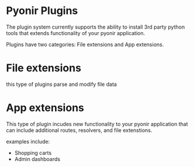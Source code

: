 # Pyonir Plugins

The plugin system currently supports the ability to install 3rd party python tools that extends
functionality of your pyonir application.

Plugins have two categories: File extensions and App extensions.

# File extensions

this type of plugins parse and modify file data

# App extensions

This type of plugin incudes new functionality to your pyonir application that can include additional
routes, resolvers, and file extenstions.

examples include:

- Shopping carts
- Admin dashboards